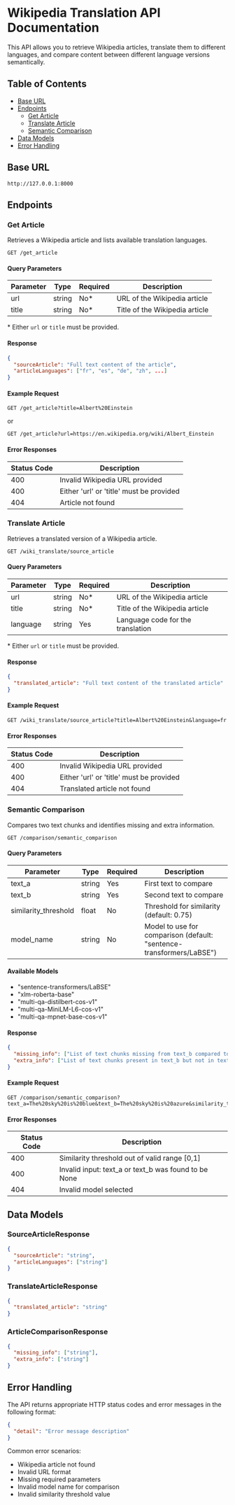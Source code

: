 # Wikipedia Translation API Documentation

This API allows you to retrieve Wikipedia articles, translate them to different languages, and compare content between different language versions semantically.

## Table of Contents

- [Base URL](#base-url)
- [Endpoints](#endpoints)
  - [Get Article](#get-article)
  - [Translate Article](#translate-article)
  - [Semantic Comparison](#semantic-comparison)
- [Data Models](#data-models)
- [Error Handling](#error-handling)

## Base URL

```
http://127.0.0.1:8000
```

## Endpoints

### Get Article

Retrieves a Wikipedia article and lists available translation languages.

```
GET /get_article
```

#### Query Parameters

| Parameter | Type   | Required | Description                       |
|-----------|--------|----------|-----------------------------------|
| url       | string | No*      | URL of the Wikipedia article      |
| title     | string | No*      | Title of the Wikipedia article    |

\* Either `url` or `title` must be provided.

#### Response

```json
{
  "sourceArticle": "Full text content of the article",
  "articleLanguages": ["fr", "es", "de", "zh", ...]
}
```

#### Example Request

```
GET /get_article?title=Albert%20Einstein
```

or

```
GET /get_article?url=https://en.wikipedia.org/wiki/Albert_Einstein
```

#### Error Responses

| Status Code | Description                             |
|-------------|-----------------------------------------|
| 400         | Invalid Wikipedia URL provided          |
| 400         | Either 'url' or 'title' must be provided|
| 404         | Article not found                       |

### Translate Article

Retrieves a translated version of a Wikipedia article.

```
GET /wiki_translate/source_article
```

#### Query Parameters

| Parameter | Type   | Required | Description                          |
|-----------|--------|----------|--------------------------------------|
| url       | string | No*      | URL of the Wikipedia article         |
| title     | string | No*      | Title of the Wikipedia article       |
| language  | string | Yes      | Language code for the translation    |

\* Either `url` or `title` must be provided.

#### Response

```json
{
  "translated_article": "Full text content of the translated article"
}
```

#### Example Request

```
GET /wiki_translate/source_article?title=Albert%20Einstein&language=fr
```

#### Error Responses

| Status Code | Description                             |
|-------------|-----------------------------------------|
| 400         | Invalid Wikipedia URL provided          |
| 400         | Either 'url' or 'title' must be provided|
| 404         | Translated article not found            |

### Semantic Comparison

Compares two text chunks and identifies missing and extra information.

```
GET /comparison/semantic_comparison
```

#### Query Parameters

| Parameter          | Type   | Required | Description                                        |
|--------------------|--------|----------|----------------------------------------------------|
| text_a             | string | Yes      | First text to compare                              |
| text_b             | string | Yes      | Second text to compare                             |
| similarity_threshold | float | No      | Threshold for similarity (default: 0.75)           |
| model_name         | string | No      | Model to use for comparison (default: "sentence-transformers/LaBSE") |

#### Available Models

- "sentence-transformers/LaBSE"
- "xlm-roberta-base"
- "multi-qa-distilbert-cos-v1"
- "multi-qa-MiniLM-L6-cos-v1"
- "multi-qa-mpnet-base-cos-v1"

#### Response

```json
{
  "missing_info": ["List of text chunks missing from text_b compared to text_a"],
  "extra_info": ["List of text chunks present in text_b but not in text_a"]
}
```

#### Example Request

```
GET /comparison/semantic_comparison?text_a=The%20sky%20is%20blue&text_b=The%20sky%20is%20azure&similarity_threshold=0.8
```

#### Error Responses

| Status Code | Description                                                  |
|-------------|--------------------------------------------------------------|
| 400         | Similarity threshold out of valid range [0,1]                |
| 400         | Invalid input: text_a or text_b was found to be None         |
| 404         | Invalid model selected                                       |

## Data Models

### SourceArticleResponse

```json
{
  "sourceArticle": "string",
  "articleLanguages": ["string"]
}
```

### TranslateArticleResponse

```json
{
  "translated_article": "string"
}
```

### ArticleComparisonResponse

```json
{
  "missing_info": ["string"],
  "extra_info": ["string"]
}
```

## Error Handling

The API returns appropriate HTTP status codes and error messages in the following format:

```json
{
  "detail": "Error message description"
}
```

Common error scenarios:
- Wikipedia article not found
- Invalid URL format
- Missing required parameters
- Invalid model name for comparison
- Invalid similarity threshold value
